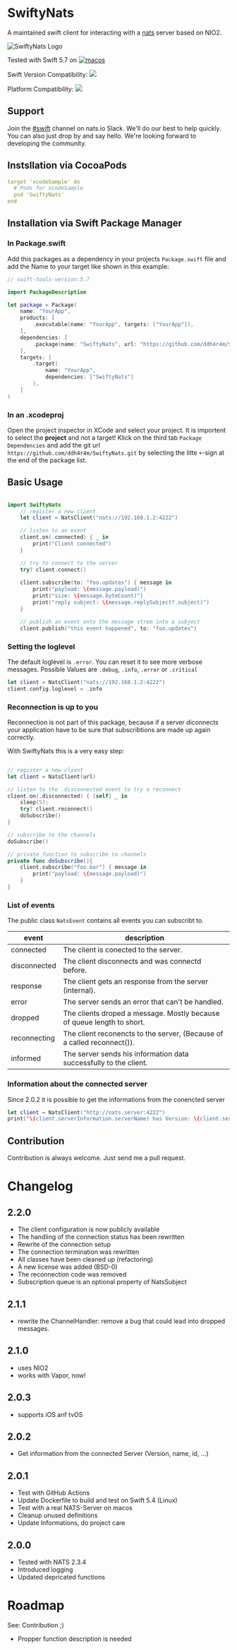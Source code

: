 # SwiftyNats
A maintained swift client for interacting with a [nats](http://nats.io) server based on NIO2.

![SwiftyNats Logo](./Resources/Logo@256.png)

Tested with Swift 5.7 on [![macos](https://github.com/ddh4r4m/swifty-nats/actions/workflows/macos.yml/badge.svg?branch=main)](https://github.com/ddh4r4m/swifty-nats/actions/workflows/macos.yml)

Swift Version Compatibility: [![](https://img.shields.io/endpoint?url=https%3A%2F%2Fswiftpackageindex.com%2Fapi%2Fpackages%2Faus-der-Technik%2Fswifty-nats%2Fbadge%3Ftype%3Dswift-versions)](https://swiftpackageindex.com/ddh4r4m/swifty-nats)

Platform Compatibility: [![](https://img.shields.io/endpoint?url=https%3A%2F%2Fswiftpackageindex.com%2Fapi%2Fpackages%2Faus-der-Technik%2Fswifty-nats%2Fbadge%3Ftype%3Dplatforms)](https://swiftpackageindex.com/ddh4r4m/swifty-nats)

## Support
Join the [#swift](https://natsio.slack.com/archives/C02D41BU0PQ) channel on nats.io Slack. 
We'll do our best to help quickly. You can also just drop by and say hello. We're looking forward to developing the community. 

## Instsllation via CocoaPods
```yml
target 'xcodeSample' do
  # Pods for xcodeSample
  pod 'SwiftyNats'
end
```

## Installation via Swift Package Manager
### In Package.swift
Add this packages as a dependency in your projects `Package.swift` file and add the Name to your target like shown in this example:

```swift
// swift-tools-version:5.7

import PackageDescription

let package = Package(
    name: "YourApp",
    products: [
        .executable(name: "YourApp", targets: ["YourApp"]),
    ],
    dependencies: [
        .package(name: "SwiftyNats", url: "https://github.com/ddh4r4m/SwiftyNats.git", from: "2.2.0")
    ],
    targets: [
        .target(
            name: "YourApp",
            dependencies: ["SwiftyNats"]
        ),
    ]
)

```
### In an .xcodeproj
Open the project inspector in XCode and select your project. It is importent to select the **project** and not a target! 
Klick on the third tab `Package Dependencies` and add the git url `https://github.com/ddh4r4m/SwiftyNats.git` by selecting the litte `+`-sign at the end of the package list.  


## Basic Usage
```swift

import SwiftyNats
    // register a new client
    let client = NatsClient("nats://192.168.1.2:4222")

    // listen to an event
    client.on(.connected) { _ in
        print("Client connected")
    }

    // try to connect to the server
    try? client.connect()
    
    client.subscribe(to: "foo.updates") { message in
        print("payload: \(message.payload)")
        print("size: \(message.byteCount)")
        print("reply subject: \(message.replySubject?.subject)")
    }

    // publish an event onto the message strem into a subject
    client.publish("this event happened", to: "foo.updates")

```


### Setting the loglevel
The default loglevel is `.error`. You can reset it to see more verbose messages. Possible
Values are `.debug`, `.info`, `.error` or `.critical`

```swift
let client = NatsClient("nats://192.168.1.2:4222")
client.config.loglevel = .info
```

### Reconnection is up to you
Reconnection is not part of this package, because if a server diconnects your application have to be sure that 
subscribtions are made up again correctly. 

With SwiftyNats this is a very easy step:

```swift

// register a new client
let client = NatsClient(url)

// listen to the .disconnected event to try a reconnect 
client.on(.disconnected) { [self] _ in
    sleep(5);
    try? client.reconnect()
    doSubscribe()
}

// subscribe to the channels
doSubscribe()

// private function to subscribe to channels
private func doSubscribe(){
    client.subscribe("foo.bar") { message in
        print("payload: \(message.payload)")
    }
}
```

### List of events
The public class `NatsEvent` contains all events you can subscribt to.

| event        | description                                                             |
| ------------ | ----------------------------------------------------------------------- |
| connected    | The client is conected to the server.                                   |
| disconnected | The client disconnects and was connectd before.                         |
| response     | The client gets an response from the server (internal).                 |
| error        | The server sends an error that can't be handled.                        |
| dropped      | The clients droped a message. Mostly because of queue length to short.  |
| reconnecting | The client reconencts to the server, (Because of a called reconnect()). |
| informed     | The server sends his information data successfully to the client.       |


### Information about the connected server

Since 2.0.2 it is possible to get the informations from the conencted server

```swift
let client = NatsClient("http://nats.server:4222")
print("\(client.serverInformation.serverName) has Version: \(client.serverInformation.version))");
```


## Contribution
Contribution is always welcome. Just send me a pull request.


# Changelog

## 2.2.0
- The client configuration is now publicly available
- The handling of the connection status has been rewritten
- Rewrite of the connection setup
- The connection termination was rewritten
- All classes have been cleaned up (refactoring)
- A new license was added (BSD-0)
- The reconnection code was removed
- Subscription queue is an optional property of NatsSubject

## 2.1.1
- rewrite the ChannelHandler: remove a bug that could lead into dropped messages. 

## 2.1.0
- uses NIO2 
- works with Vapor, now!
 
## 2.0.3
- supports iOS anf tvOS

## 2.0.2
- Get information from the connected Server (Version, name, id, ...)

## 2.0.1 
- Test with GitHub Actions 
- Update Dockerfile to build and test on Swift 5.4 (Linux)
- Test with a real NATS-Server on macos
- Cleanup unused definitions
- Update Informations, do project care

## 2.0.0 
- Tested with NATS 2.3.4
- Introduced logging
- Updated depricated functions  

# Roadmap
See: Contribution ;) 
- Propper function description is needed



